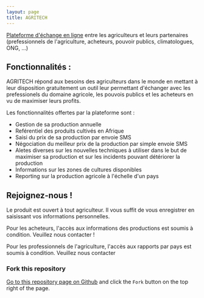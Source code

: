 ```yaml
---
layout: page
title: AGRITECH
---
```


[Plateforme d'échange en ligne](http://agritech.github.io/) entre les agriculteurs et leurs partenaires (prefessionnels de l'agriculture, acheteurs, pouvoir publics, climatologues, ONG, ...)

## Fonctionnalités :

AGRITECH répond aux besoins des agriculteurs dans le monde en mettant à leur disposition gratuitement un outil leur permettant d'échanger avec les prefessionels du domaine agricole, les pouvois publics et les acheteurs en vu de maximiser leurs profits.

Les fonctionnalités offertes par la plateforme sont :

* Gestion de sa production annuelle
* Reférentiel des produits cultivés en Afrique
* Saisi du prix de sa production par envoie SMS
* Négociation du meilleur prix de la production par simple envoie SMS
* Aletes diverses sur les nouvelles techniques à utiliser dans le but de maximiser sa production et sur les incidents pouvant détériorer la production
* Informations sur les zones de cultures disponibles
* Reporting sur la production agricole à l'échelle d'un pays

## Rejoignez-nous !

Le produit est ouvert à tout agriculteur. Il vous suffit de vous enregistrer en saisissant vos informations personnelles.

Pour les acheteurs, l'accès aux informations des productions est soumis à condition. Veuillez nous contacter !

Pour les professionnels de l'agriculture, l'accès aux rapports par pays est soumis à condition. Veuillez nous contacter

### Fork this repository

[Go to this repository page on Github](https://github.com/agritech) and click the `Fork` button on the top right of the page.
